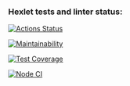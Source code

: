 ### Hexlet tests and linter status:
[![Actions Status](https://github.com/vladimirkuvanovv/frontend-project-lvl1/workflows/hexlet-check/badge.svg?branch=)](https://github.com/vladimirkuvanovv/frontend-project-lvl1/actions?query=branch:)

[![Maintainability](https://api.codeclimate.com/v1/badges/50b1b412067bf2610925/maintainability)](https://codeclimate.com/github/vladimirkuvanovv/frontend-project-lvl1/maintainability)

[![Test Coverage](https://api.codeclimate.com/v1/badges/50b1b412067bf2610925/test_coverage)](https://codeclimate.com/github/vladimirkuvanovv/frontend-project-lvl1/test_coverage)

[![Node CI](https://github.com/vladimirkuvanovv/frontend-project-lvl1/actions/workflows/nodejs.yml/badge.svg)](https://github.com/vladimirkuvanovv/frontend-project-lvl1/actions/workflows/nodejs.yml)